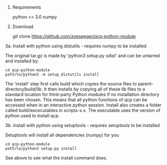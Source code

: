 1. Requirements

    python >= 3.0
    numpy

2. Download

    git clone https://github.com/zoeseeger/qcp-python-module

3a. Install with python using distutils - requires numpy to be installed

The original tar.gz is made by 'python3 setup.py sdist' and can be untarred and installed by:

    cd qcp-python-module
    path/to/python3 -m setup_distutils install

The 'install' step first calls build which copies the source files to parent-directory/build/lib.
It then installs by copying all of these lib files to a standard location for third-party Python
modules if no installation directory has been chosen. This means that all python functions of qcp
can be accessed when in an interactive python session. Install also creates a folder called
build/excecutables in scripts-x.x. The executable uses the version of python used to install qcp.

3b. Install with python using setuptools - requires setuptools to be installed

Setuptools will install all dependencies (numpy) for you

    cd qcp-python-module
    path/to/python3 setup.py install

See above to see what the install command does.


